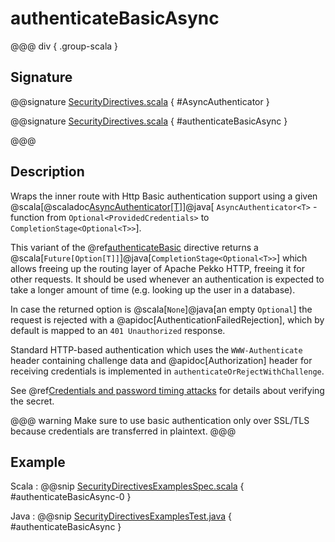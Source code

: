 # authenticateBasicAsync

@@@ div { .group-scala }
## Signature

@@signature [SecurityDirectives.scala](/http/src/main/scala/org/apache/pekko/http/scaladsl/server/directives/SecurityDirectives.scala) { #AsyncAuthenticator }

@@signature [SecurityDirectives.scala](/http/src/main/scala/org/apache/pekko/http/scaladsl/server/directives/SecurityDirectives.scala) { #authenticateBasicAsync }

@@@

## Description

Wraps the inner route with Http Basic authentication support using a given @scala[@scaladoc[AsyncAuthenticator[T]](akka.http.scaladsl.server.Directives#AsyncAuthenticator[T]=akka.http.scaladsl.server.directives.Credentials=%3Escala.concurrent.Future[Option[T]])]@java[ `AsyncAuthenticator<T>` - function from `Optional<ProvidedCredentials>` to `CompletionStage<Optional<T>>`].

This variant of the @ref[authenticateBasic](authenticateBasic.md) directive returns a @scala[`Future[Option[T]]`]@java[`CompletionStage<Optional<T>>`] which allows freeing up the routing
layer of Apache Pekko HTTP, freeing it for other requests. It should be used whenever an authentication is expected to take
a longer amount of time (e.g. looking up the user in a database).

In case the returned option is @scala[`None`]@java[an empty `Optional`] the request is rejected with a @apidoc[AuthenticationFailedRejection],
which by default is mapped to an `401 Unauthorized` response.

Standard HTTP-based authentication which uses the `WWW-Authenticate` header containing challenge data and
@apidoc[Authorization] header for receiving credentials is implemented in `authenticateOrRejectWithChallenge`.

See @ref[Credentials and password timing attacks](index.md#credentials-and-timing-attacks) for details about verifying the secret.

@@@ warning
Make sure to use basic authentication only over SSL/TLS because credentials are transferred in plaintext.
@@@

## Example

Scala
:  @@snip [SecurityDirectivesExamplesSpec.scala](/docs/src/test/scala/docs/http/scaladsl/server/directives/SecurityDirectivesExamplesSpec.scala) { #authenticateBasicAsync-0 }

Java
:  @@snip [SecurityDirectivesExamplesTest.java](/docs/src/test/java/docs/http/javadsl/server/directives/SecurityDirectivesExamplesTest.java) { #authenticateBasicAsync }
